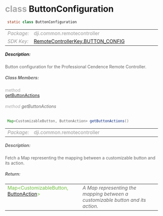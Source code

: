 <div class="article"><h1 ><font color="#AAA">class </font>ButtonConfiguration</h1></div>

~~~java
 static class ButtonConfiguration 
~~~

<html><table class="table-supportedby"><tr valign="top"><td width=15%><font color="#999"><i>Package:</i></td><td width=85%><font color="#999">dji.common.remotecontroller</td></tr><tr valign="top"><td width=15%><font color="#999"><i>SDK Key:</i></td><td width=85%><font color="#999"><a href="/Components/KeyManager/DJIRemoteControllerKey.html#remotecontrollerkey_button_config_key">RemoteControllerKey.BUTTON_CONFIG</a></td></tr></table></html>



##### Description:



<font color="#666">Button configuration for the Professional Cendence Remote Controller.



##### Class Members:

<div class="api-row" id="djiremotecontroller_professionalrc_getbuttonactions"><div class="api-col left"></div><div class="api-col middle" style="color:#AAA">method</div><div class="api-col right"><a class="trigger" href="#djiremotecontroller_professionalrc_getbuttonactions_inline">getButtonActions</a></div></div><div class="inline-doc" id="djiremotecontroller_professionalrc_getbuttonactions_inline"

><div class="article"><h6 ><font color="#AAA">method </font>getButtonActions</h6></div>

~~~java
 Map<CustomizableButton, ButtonAction> getButtonActions() 
~~~

<html><table class="table-supportedby"><tr valign="top"><td width=15%><font color="#999"><i>Package:</i></td><td width=85%><font color="#999">dji.common.remotecontroller</td></tr></table></html>



##### Description:



<font color="#666">Fetch a Map representing the mapping between a customizable button and its action.



##### Return:

<html><table class="table-inline-parameters"><tr valign="top"><td><font color="#70BF41">Map&lt;CustomizableButton, <a href="/Components/RemoteController/DJIRemoteController.html#djiremotecontroller_djircbuttonaction">ButtonAction</a>&gt;</td><td><font color="#666"><i>A Map representing the mapping between a customizable button and its action.</i></td></tr></table></html></div>


